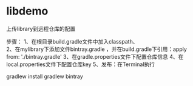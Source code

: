 # libdemo
上传library到远程仓库的配置


步骤：
1、在根目录build.gradle文件中加入classpath、
<br>
2、在mylibrary下添加文件bintray.gradle ，并在build.gradle下引用：apply from: './bintray.gradle'
3、在gradle.properties文件下配置仓库信息
4、在local.properties文件下配置仓库key
5、发布：在Terminal执行

  gradlew install
  gradlew bintray
